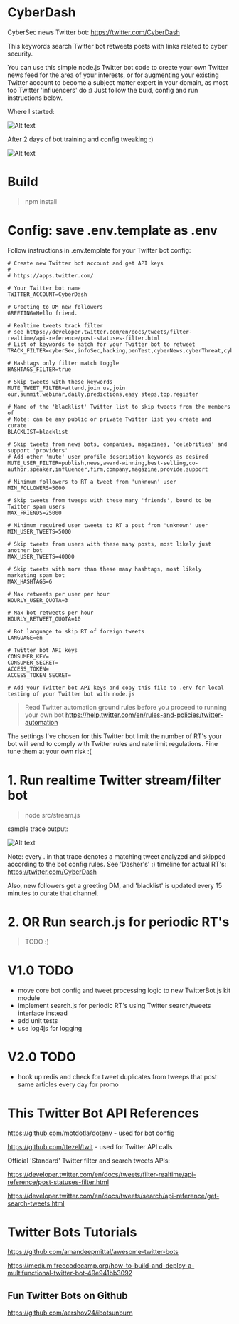 # CyberDash

CyberSec news Twitter bot: https://twitter.com/CyberDash

This keywords search Twitter bot retweets posts with links related to cyber security.

You can use this simple node.js Twitter bot code to create your own Twitter news feed for the area of your interests, or for augmenting your existing Twitter account to become a subject matter expert in your domain, as most top Twitter 'influencers' do :) Just follow the buid, config and run instructions below.

Where I started:

![Alt text](https://github.com/RandomFractals/CyberDash/blob/master/screens/CyberDash1.0.png?raw=true 
 "@CyberDash")

After 2 days of bot training and config tweaking :)

![Alt text](https://github.com/RandomFractals/CyberDash/blob/master/screens/CyberDashTrainingDay2.png?raw=true 
 "@CyberDash")

# Build

>npm install

# Config: save .env.template as .env

Follow instructions in .env.template for your Twitter bot config:

```
# Create new Twitter bot account and get API keys
#
# https://apps.twitter.com/ 

# Your Twitter bot name
TWITTER_ACCOUNT=CyberDash

# Greeting to DM new followers
GREETING=Hello friend.

# Realtime tweets track filter
# see https://developer.twitter.com/en/docs/tweets/filter-realtime/api-reference/post-statuses-filter.html
# List of keywords to match for your Twitter bot to retweet
TRACK_FILTER=cyberSec,infoSec,hacking,penTest,cyberNews,cyberThreat,cyberAttack,cyberCrime,dataBreach,MrRobot

# Hashtags only filter match toggle
HASHTAGS_FILTER=true

# Skip tweets with these keywords
MUTE_TWEET_FILTER=attend,join us,join our,summit,webinar,daily,predictions,easy steps,top,register

# Name of the 'blacklist' Twitter list to skip tweets from the members of
# Note: can be any public or private Twitter list you create and curate
BLACKLIST=blacklist

# Skip tweets from news bots, companies, magazines, 'celebrities' and support 'providers'
# Add other 'mute' user profile description keywords as desired
MUTE_USER_FILTER=publish,news,award-winning,best-selling,co-author,speaker,influencer,firm,company,magazine,provide,support

# Minimum followers to RT a tweet from 'unknown' user
MIN_FOLLOWERS=5000

# Skip tweets from tweeps with these many 'friends', bound to be Twitter spam users
MAX_FRIENDS=25000

# Minimum required user tweets to RT a post from 'unknown' user
MIN_USER_TWEETS=5000

# Skip tweets from users with these many posts, most likely just another bot
MAX_USER_TWEETS=40000

# Skip tweets with more than these many hashtags, most likely marketing spam bot
MAX_HASHTAGS=6

# Max retweets per user per hour
HOURLY_USER_QUOTA=3

# Max bot retweets per hour
HOURLY_RETWEET_QUOTA=10

# Bot language to skip RT of foreign tweets
LANGUAGE=en

# Twitter bot API keys
CONSUMER_KEY=
CONSUMER_SECRET=
ACCESS_TOKEN=
ACCESS_TOKEN_SECRET=

# Add your Twitter bot API keys and copy this file to .env for local testing of your Twitter bot with node.js

```
> Read Twitter automation ground rules before you proceed to running your own bot
https://help.twitter.com/en/rules-and-policies/twitter-automation

The settings I've chosen for this Twitter bot limit the number of RT's your bot will send to comply with Twitter rules and rate limit regulations. Fine tune them at your own risk :(

# 1. Run realtime Twitter stream/filter bot

>node src/stream.js

sample trace output:

![Alt text](https://github.com/RandomFractals/CyberDash/blob/master/screens/CyberDashTrace7.png?raw=true 
 "trace")

Note: every . in that trace denotes a matching tweet analyzed and skipped according to the bot config rules. See 'Dasher's' :) timeline for actual RT's: https://twitter.com/CyberDash

Also, new followers get a greeting DM, and 'blacklist' is updated every 15 minutes to curate that channel.

# 2. OR Run search.js for periodic RT's

>TODO :)

# V1.0 TODO

- move core bot config and tweet processing logic to new TwitterBot.js kit module
- implement search.js for periodic RT's using Twitter search/tweets interface instead
- add unit tests
- use log4js for logging

# V2.0 TODO

- hook up redis and check for tweet duplicates from tweeps that post same articles every day for promo

# This Twitter Bot API References

https://github.com/motdotla/dotenv - used for bot config

https://github.com/ttezel/twit - used for Twitter API calls

Official 'Standard' Twitter filter and search tweets APIs:

https://developer.twitter.com/en/docs/tweets/filter-realtime/api-reference/post-statuses-filter.html

https://developer.twitter.com/en/docs/tweets/search/api-reference/get-search-tweets.html

# Twitter Bots Tutorials

https://github.com/amandeepmittal/awesome-twitter-bots

https://medium.freecodecamp.org/how-to-build-and-deploy-a-multifunctional-twitter-bot-49e941bb3092

## Fun Twitter Bots on Github

https://github.com/aershov24/ibotsunburn
